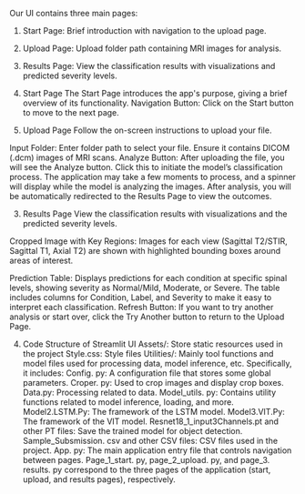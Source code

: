 Our UI contains three main pages:
1.	Start Page: Brief introduction with navigation to the upload page.
2.	Upload Page: Upload folder path containing MRI images for analysis.
3.	Results Page: View the classification results with visualizations and predicted severity levels.
1. Start Page
The Start Page introduces the app's purpose, giving a brief overview of its functionality.
Navigation Button: Click on the Start button to move to the next page.

2. Upload Page
Follow the on-screen instructions to upload your file.
 	
Input Folder: Enter folder path to select your file. Ensure it contains DICOM (.dcm) images of MRI scans.
Analyze Button: After uploading the file, you will see the Analyze button. Click this to initiate the model’s classification process.
The application may take a few moments to process, and a spinner will display while the model is analyzing the images. After analysis, you will be automatically redirected to the Results Page to view the outcomes.

3. Results Page
View the classification results with visualizations and the predicted severity levels.

Cropped Image with Key Regions:
Images for each view (Sagittal T2/STIR, Sagittal T1, Axial T2) are shown with highlighted bounding boxes around areas of interest.


Prediction Table:
Displays predictions for each condition at specific spinal levels, showing severity as Normal/Mild, Moderate, or Severe. The table includes columns for Condition, Label, and Severity to make it easy to interpret each classification.
Refresh Button: If you want to try another analysis or start over, click the Try Another button to return to the Upload Page.

4. Code Structure of Streamlit UI
 Assets/: Store static resources used in the project
Style.css: Style files
Utilities/: Mainly tool functions and model files used for processing data, model inference, etc. Specifically, it includes:
Config. py: A configuration file that stores some global parameters.
Croper. py: Used to crop images and display crop boxes.
Data.py: Processing related to data.
Model_utils. py: Contains utility functions related to model inference, loading, and more.
Model2.LSTM.Py: The framework of the LSTM model.
Model3.VIT.Py: The framework of the VIT model.
Resnet18_1_input3Channels.pt and other PT files: Save the trained model for object detection.
Sample_Subsmission. csv and other CSV files: CSV files used in the project.
App. py: The main application entry file that controls navigation between pages.
Page_1_start. py, page_2_upload. py, and page_3. results. py correspond to the three pages of the application (start, upload, and results pages), respectively.

